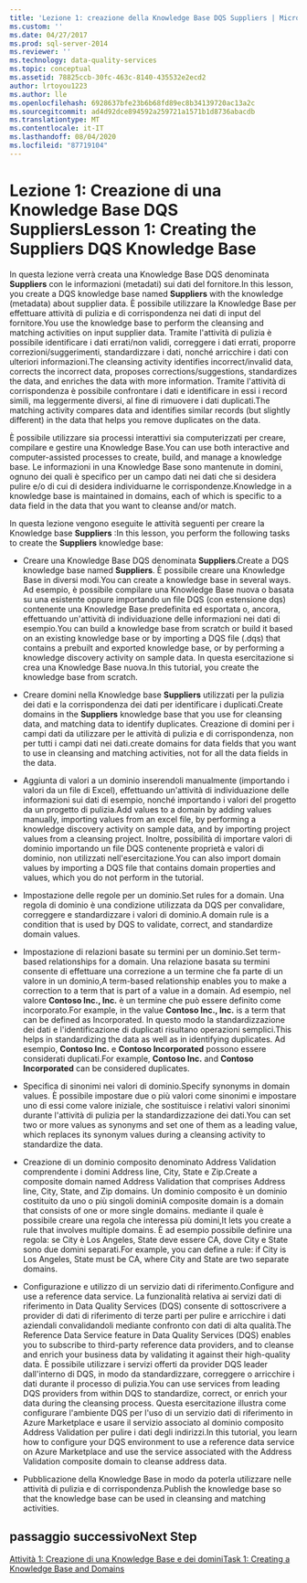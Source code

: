 ```yaml
---
title: 'Lezione 1: creazione della Knowledge Base DQS Suppliers | Microsoft Docs'
ms.custom: ''
ms.date: 04/27/2017
ms.prod: sql-server-2014
ms.reviewer: ''
ms.technology: data-quality-services
ms.topic: conceptual
ms.assetid: 78825ccb-30fc-463c-8140-435532e2ecd2
author: lrtoyou1223
ms.author: lle
ms.openlocfilehash: 6928637bfe23b6b68fd89ec8b34139720ac13a2c
ms.sourcegitcommit: ad4d92dce894592a259721a1571b1d8736abacdb
ms.translationtype: MT
ms.contentlocale: it-IT
ms.lasthandoff: 08/04/2020
ms.locfileid: "87719104"
---
```

# <a name="lesson-1-creating-the-suppliers-dqs-knowledge-base"></a><span data-ttu-id="060d8-102">Lezione 1: Creazione di una Knowledge Base DQS Suppliers</span><span class="sxs-lookup"><span data-stu-id="060d8-102">Lesson 1: Creating the Suppliers DQS Knowledge Base</span></span>
  <span data-ttu-id="060d8-103">In questa lezione verrà creata una Knowledge Base DQS denominata **Suppliers** con le informazioni (metadati) sui dati del fornitore.</span><span class="sxs-lookup"><span data-stu-id="060d8-103">In this lesson, you create a DQS knowledge base named **Suppliers** with the knowledge (metadata) about supplier data.</span></span> <span data-ttu-id="060d8-104">È possibile utilizzare la Knowledge Base per effettuare attività di pulizia e di corrispondenza nei dati di input del fornitore.</span><span class="sxs-lookup"><span data-stu-id="060d8-104">You use the knowledge base to perform the cleansing and matching activities on input supplier data.</span></span> <span data-ttu-id="060d8-105">Tramite l'attività di pulizia è possibile identificare i dati errati/non validi, correggere i dati errati, proporre correzioni/suggerimenti, standardizzare i dati, nonché arricchire i dati con ulteriori informazioni.</span><span class="sxs-lookup"><span data-stu-id="060d8-105">The cleansing activity identifies incorrect/invalid data, corrects the incorrect data, proposes corrections/suggestions, standardizes the data, and enriches the data with more information.</span></span> <span data-ttu-id="060d8-106">Tramite l'attività di corrispondenza è possibile confrontare i dati e identificare in essi i record simili, ma leggermente diversi, al fine di rimuovere i dati duplicati.</span><span class="sxs-lookup"><span data-stu-id="060d8-106">The matching activity compares data and identifies similar records (but slightly different) in the data that helps you remove duplicates on the data.</span></span>  
  
 <span data-ttu-id="060d8-107">È possibile utilizzare sia processi interattivi sia computerizzati per creare, compilare e gestire una Knowledge Base.</span><span class="sxs-lookup"><span data-stu-id="060d8-107">You can use both interactive and computer-assisted processes to create, build, and manage a knowledge base.</span></span> <span data-ttu-id="060d8-108">Le informazioni in una Knowledge Base sono mantenute in domini, ognuno dei quali è specifico per un campo dati nei dati che si desidera pulire e/o di cui di desidera individuarne le corrispondenze.</span><span class="sxs-lookup"><span data-stu-id="060d8-108">Knowledge in a knowledge base is maintained in domains, each of which is specific to a data field in the data that you want to cleanse and/or match.</span></span>  
  
 <span data-ttu-id="060d8-109">In questa lezione vengono eseguite le attività seguenti per creare la Knowledge base **Suppliers** :</span><span class="sxs-lookup"><span data-stu-id="060d8-109">In this lesson, you perform the following tasks to create the **Suppliers** knowledge base:</span></span>  
  
-   <span data-ttu-id="060d8-110">Creare una Knowledge Base DQS denominata **Suppliers**.</span><span class="sxs-lookup"><span data-stu-id="060d8-110">Create a DQS knowledge base named **Suppliers**.</span></span> <span data-ttu-id="060d8-111">È possibile creare una Knowledge Base in diversi modi.</span><span class="sxs-lookup"><span data-stu-id="060d8-111">You can create a knowledge base in several ways.</span></span> <span data-ttu-id="060d8-112">Ad esempio, è possibile compilare una Knowledge Base nuova o basata su una esistente oppure importando un file DQS (con estensione dqs) contenente una Knowledge Base predefinita ed esportata o, ancora, effettuando un'attività di individuazione delle informazioni nei dati di esempio.</span><span class="sxs-lookup"><span data-stu-id="060d8-112">You can build a knowledge base from scratch or build it based on an existing knowledge base or by importing a DQS file (.dqs) that contains a prebuilt and exported knowledge base, or by performing a knowledge discovery activity on sample data.</span></span> <span data-ttu-id="060d8-113">In questa esercitazione si crea una Knowledge Base nuova.</span><span class="sxs-lookup"><span data-stu-id="060d8-113">In this tutorial, you create the knowledge base from scratch.</span></span>  
  
-   <span data-ttu-id="060d8-114">Creare domini nella Knowledge base **Suppliers** utilizzati per la pulizia dei dati e la corrispondenza dei dati per identificare i duplicati.</span><span class="sxs-lookup"><span data-stu-id="060d8-114">Create domains in the **Suppliers** knowledge base that you use for cleansing data, and matching data to identify duplicates.</span></span> <span data-ttu-id="060d8-115">Creazione di domini per i campi dati da utilizzare per le attività di pulizia e di corrispondenza, non per tutti i campi dati nei dati.</span><span class="sxs-lookup"><span data-stu-id="060d8-115">create domains for data fields that you want to use in cleansing and matching activities, not for all the data fields in the data.</span></span>  
  
-   <span data-ttu-id="060d8-116">Aggiunta di valori a un dominio inserendoli manualmente (importando i valori da un file di Excel), effettuando un'attività di individuazione delle informazioni sui dati di esempio, nonché importando i valori del progetto da un progetto di pulizia.</span><span class="sxs-lookup"><span data-stu-id="060d8-116">Add values to a domain by adding values manually, importing values from an excel file, by performing a knowledge discovery activity on sample data, and by importing project values from a cleansing project.</span></span> <span data-ttu-id="060d8-117">Inoltre, possibilità di importare valori di dominio importando un file DQS contenente proprietà e valori di dominio, non utilizzati nell'esercitazione.</span><span class="sxs-lookup"><span data-stu-id="060d8-117">You can also import domain values by importing a DQS file that contains domain properties and values, which you do not perform in the tutorial.</span></span>  
  
-   <span data-ttu-id="060d8-118">Impostazione delle regole per un dominio.</span><span class="sxs-lookup"><span data-stu-id="060d8-118">Set rules for a domain.</span></span> <span data-ttu-id="060d8-119">Una regola di dominio è una condizione utilizzata da DQS per convalidare, correggere e standardizzare i valori di dominio.</span><span class="sxs-lookup"><span data-stu-id="060d8-119">A domain rule is a condition that is used by DQS to validate, correct, and standardize domain values.</span></span>  
  
-   <span data-ttu-id="060d8-120">Impostazione di relazioni basate su termini per un dominio.</span><span class="sxs-lookup"><span data-stu-id="060d8-120">Set term-based relationships for a domain.</span></span> <span data-ttu-id="060d8-121">Una relazione basata su termini consente di effettuare una correzione a un termine che fa parte di un valore in un dominio,</span><span class="sxs-lookup"><span data-stu-id="060d8-121">A term-based relationship enables you to make a correction to a term that is part of a value in a domain.</span></span> <span data-ttu-id="060d8-122">Ad esempio, nel valore **Contoso Inc., Inc.** è un termine che può essere definito come incorporato.</span><span class="sxs-lookup"><span data-stu-id="060d8-122">For example, in the value **Contoso Inc., Inc.** is a term that can be defined as Incorporated.</span></span> <span data-ttu-id="060d8-123">In questo modo la standardizzazione dei dati e l'identificazione di duplicati risultano operazioni semplici.</span><span class="sxs-lookup"><span data-stu-id="060d8-123">This helps in standardizing the data as well as in identifying duplicates.</span></span> <span data-ttu-id="060d8-124">Ad esempio, **Contoso Inc.** e **Contoso Incorporated** possono essere considerati duplicati.</span><span class="sxs-lookup"><span data-stu-id="060d8-124">For example, **Contoso Inc.** and **Contoso Incorporated** can be considered duplicates.</span></span>  
  
-   <span data-ttu-id="060d8-125">Specifica di sinonimi nei valori di dominio.</span><span class="sxs-lookup"><span data-stu-id="060d8-125">Specify synonyms in domain values.</span></span> <span data-ttu-id="060d8-126">È possibile impostare due o più valori come sinonimi e impostare uno di essi come valore iniziale, che sostituisce i relativi valori sinonimi durante l'attività di pulizia per la standardizzazione dei dati.</span><span class="sxs-lookup"><span data-stu-id="060d8-126">You can set two or more values as synonyms and set one of them as a leading value, which replaces its synonym values during a cleansing activity to standardize the data.</span></span>  
  
-   <span data-ttu-id="060d8-127">Creazione di un dominio composito denominato Address Validation comprendente i domini Address line, City, State e Zip.</span><span class="sxs-lookup"><span data-stu-id="060d8-127">Create a composite domain named Address Validation that comprises Address line, City, State, and Zip domains.</span></span> <span data-ttu-id="060d8-128">Un dominio composito è un dominio costituito da uno o più singoli domini</span><span class="sxs-lookup"><span data-stu-id="060d8-128">A composite domain is a domain that consists of one or more single domains.</span></span> <span data-ttu-id="060d8-129">mediante il quale è possibile creare una regola che interessa più domini,</span><span class="sxs-lookup"><span data-stu-id="060d8-129">It lets you create a rule that involves multiple domains.</span></span> <span data-ttu-id="060d8-130">È ad esempio possibile definire una regola: se City è Los Angeles, State deve essere CA, dove City e State sono due domini separati.</span><span class="sxs-lookup"><span data-stu-id="060d8-130">For example, you can define a rule: if City is Los Angeles, State must be CA, where City and State are two separate domains.</span></span>  
  
-   <span data-ttu-id="060d8-131">Configurazione e utilizzo di un servizio dati di riferimento.</span><span class="sxs-lookup"><span data-stu-id="060d8-131">Configure and use a reference data service.</span></span> <span data-ttu-id="060d8-132">La funzionalità relativa ai servizi dati di riferimento in Data Quality Services (DQS) consente di sottoscrivere a provider di dati di riferimento di terze parti per pulire e arricchire i dati aziendali convalidandoli mediante confronto con dati di alta qualità.</span><span class="sxs-lookup"><span data-stu-id="060d8-132">The Reference Data Service feature in Data Quality Services (DQS) enables you to subscribe to third-party reference data providers, and to cleanse and enrich your business data by validating it against their high-quality data.</span></span> <span data-ttu-id="060d8-133">È possibile utilizzare i servizi offerti da provider DQS leader dall'interno di DQS, in modo da standardizzare, correggere o arricchire i dati durante il processo di pulizia.</span><span class="sxs-lookup"><span data-stu-id="060d8-133">You can use services from leading DQS providers from within DQS to standardize, correct, or enrich your data during the cleansing process.</span></span> <span data-ttu-id="060d8-134">Questa esercitazione illustra come configurare l'ambiente DQS per l'uso di un servizio dati di riferimento in Azure Marketplace e usare il servizio associato al dominio composito Address Validation per pulire i dati degli indirizzi.</span><span class="sxs-lookup"><span data-stu-id="060d8-134">In this tutorial, you learn how to configure your DQS environment to use a reference data service on Azure Marketplace and use the service associated with the Address Validation composite domain to cleanse address data.</span></span>  
  
-   <span data-ttu-id="060d8-135">Pubblicazione della Knowledge Base in modo da poterla utilizzare nelle attività di pulizia e di corrispondenza.</span><span class="sxs-lookup"><span data-stu-id="060d8-135">Publish the knowledge base so that the knowledge base can be used in cleansing and matching activities.</span></span>  
  
## <a name="next-step"></a><span data-ttu-id="060d8-136">passaggio successivo</span><span class="sxs-lookup"><span data-stu-id="060d8-136">Next Step</span></span>  
 [<span data-ttu-id="060d8-137">Attività 1: Creazione di una Knowledge Base e dei domini</span><span class="sxs-lookup"><span data-stu-id="060d8-137">Task 1: Creating a Knowledge Base and Domains</span></span>](../../2014/tutorials/task-1-creating-a-knowledge-base-and-domains.md)  
  
  
